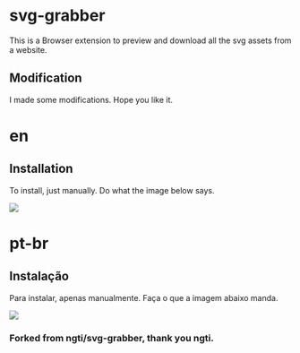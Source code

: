 # svg-grabber
This is a Browser extension to preview and download all the svg assets from a website.


## Modification
I made some modifications. Hope you like it.


# en
## Installation
To install, just manually. Do what the image below says.

<img src="assets/img/svg-grabber-install.png">

# pt-br
## Instalação
Para instalar, apenas manualmente. Faça o que a imagem abaixo manda.

<img src="assets/img/svg-grabber-install.png">

### Forked from ngti/svg-grabber, thank you ngti.
